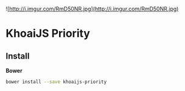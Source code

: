 ![http://i.imgur.com/RmD50NR.jpg](http://i.imgur.com/RmD50NR.jpg)

# KhoaiJS Priority

## Install

**Bower**

```bash
bower install --save khoaijs-priority
```